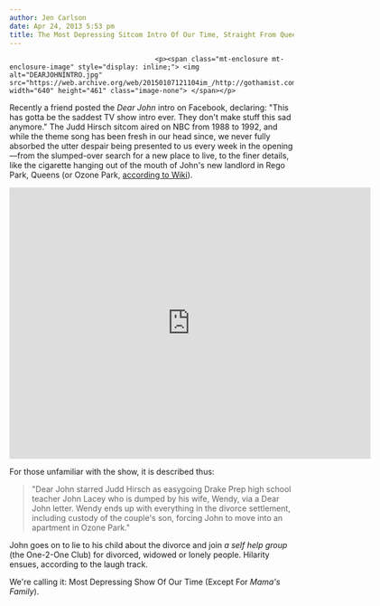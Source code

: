 ```yaml
---
author: Jen Carlson
date: Apr 24, 2013 5:53 pm
title: The Most Depressing Sitcom Intro Of Our Time, Straight From Queens
---
```


	
										<p><span class="mt-enclosure mt-enclosure-image" style="display: inline;"> <img alt="DEARJOHNINTRO.jpg" src="https://web.archive.org/web/20150107121104im_/http://gothamist.com/attachments/arts_jen/DEARJOHNINTRO.jpg" width="640" height="461" class="image-none"> </span></p>

<p>Recently a friend posted the <em>Dear John</em> intro on Facebook, declaring: &quot;This has gotta be the saddest TV show intro ever. They don&apos;t make stuff this sad anymore.&quot; The Judd Hirsch sitcom aired on NBC from 1988 to 1992, and while the theme song has been fresh in our head since, we never fully absorbed the utter despair being presented to us every week in the opening&#x2014;from the slumped-over search for a new place to live, to the finer details, like the cigarette hanging out of the mouth of John&apos;s new landlord in Rego Park, Queens (or Ozone Park, <a href="https://web.archive.org/web/20150107121104/http://en.wikipedia.org/wiki/Dear_John_(U.S._TV_series)">according to Wiki</a>).</p>

<p><iframe width="640" height="480" src="https://web.archive.org/web/20150107121104if_/http://www.youtube.com/embed/bSNT4Y6-5fI" frameborder="0" allowfullscreen></iframe></p>

<p>For those unfamiliar with the show, it is described thus:</p><blockquote>&quot;Dear John starred Judd Hirsch as easygoing Drake Prep high school teacher John Lacey who is dumped by his wife, Wendy, via a Dear John letter. Wendy ends up with everything in the divorce settlement, including custody of the couple&apos;s son, forcing John to move into an apartment in Ozone Park.&quot;</blockquote>John goes on to lie to his child about the divorce and join <em>a self help group</em> (the One-2-One Club) for divorced, widowed or lonely people. Hilarity ensues, according to the laugh track.<p></p>

<p>We&apos;re calling it: Most Depressing Show Of Our Time (Except For <em>Mama&apos;s Family</em>).</p>					
										
									
				